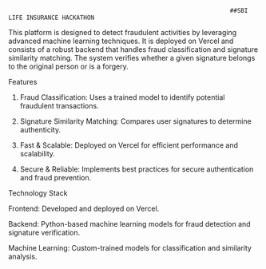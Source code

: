                                                                   ##SBI LIFE INSURANCE HACKATHON

This platform is designed to detect fraudulent activities by leveraging advanced machine learning techniques. It is deployed on Vercel and consists of a robust backend that handles fraud classification and signature similarity matching. The system verifies whether a given signature belongs to the original person or is a forgery.



Features

1. Fraud Classification: Uses a trained model to identify potential fraudulent transactions.

2. Signature Similarity Matching: Compares user signatures to determine authenticity.

3. Fast & Scalable: Deployed on Vercel for efficient performance and scalability.

4. Secure & Reliable: Implements best practices for secure authentication and fraud prevention.


Technology Stack

Frontend: Developed and deployed on Vercel.

Backend: Python-based machine learning models for fraud detection and signature verification.

Machine Learning: Custom-trained models for classification and similarity analysis.
